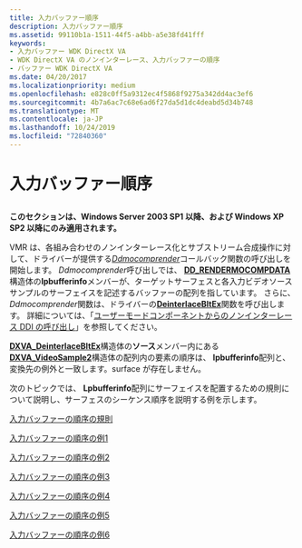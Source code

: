 ```yaml
---
title: 入力バッファー順序
description: 入力バッファー順序
ms.assetid: 99110b1a-1511-44f5-a4bb-a5e38fd41fff
keywords:
- 入力バッファー WDK DirectX VA
- WDK DirectX VA のノンインターレース、入力バッファーの順序
- バッファー WDK DirectX VA
ms.date: 04/20/2017
ms.localizationpriority: medium
ms.openlocfilehash: e828c0ff5a9312ec4f5868f9275a342dd4ac3ef6
ms.sourcegitcommit: 4b7a6ac7c68e6ad6f27da5d1dc4deabd5d34b748
ms.translationtype: MT
ms.contentlocale: ja-JP
ms.lasthandoff: 10/24/2019
ms.locfileid: "72840360"
---
```

# <a name="input-buffer-order"></a>入力バッファー順序


## <span id="ddk_input_buffer_order_gg"></span><span id="DDK_INPUT_BUFFER_ORDER_GG"></span>


**このセクションは、Windows Server 2003 SP1 以降、および Windows XP SP2 以降にのみ適用されます。**

VMR は、各組み合わせのノンインターレース化とサブストリーム合成操作に対して、ドライバーが提供する[*Ddmocomprender*](https://docs.microsoft.com/windows/desktop/api/ddrawint/nc-ddrawint-pdd_mocompcb_render)コールバック関数の呼び出しを開始します。 *Ddmocomprender*呼び出しでは、 [**DD\_RENDERMOCOMPDATA**](https://docs.microsoft.com/windows/desktop/api/ddrawint/ns-ddrawint-_dd_rendermocompdata)構造体の**lpbufferinfo**メンバーが、ターゲットサーフェスと各入力ビデオソースサンプルのサーフェイスを記述するバッファーの配列を指しています。 さらに、 *Ddmocomprender*関数は、ドライバーの[**DeinterlaceBltEx**](https://docs.microsoft.com/windows-hardware/drivers/display/dxva-deinterlacebobdeviceclass-deinterlacebltex)関数を呼び出します。 詳細については、「[ユーザーモードコンポーネントからのノンインターレース DDI の呼び出し](calling-the-deinterlace-ddi-from-a-user-mode-component.md)」を参照してください。

[**DXVA\_DeinterlaceBltEx**](https://docs.microsoft.com/windows-hardware/drivers/ddi/dxva/ns-dxva-_dxva_deinterlacebltex)構造体の**ソース**メンバー内にある[**DXVA\_VideoSample2**](https://docs.microsoft.com/windows-hardware/drivers/ddi/dxva/ns-dxva-_dxva_videosample2)構造体の配列内の要素の順序は、 **lpbufferinfo**配列と、変換先の例外と一致します。surface が存在しません。

次のトピックでは、 **Lpbufferinfo**配列にサーフェイスを配置するための規則について説明し、サーフェスのシーケンス順序を説明する例を示します。

[入力バッファーの順序の規則](input-buffer-order-rules.md)

[入力バッファーの順序の例1](input-buffer-order-example-1.md)

[入力バッファーの順序の例2](input-buffer-order-example-2.md)

[入力バッファーの順序の例3](input-buffer-order-example-3.md)

[入力バッファーの順序の例4](input-buffer-order-example-4.md)

[入力バッファーの順序の例5](input-buffer-order-example-5.md)

[入力バッファーの順序の例6](input-buffer-order-example-6.md)

 

 





